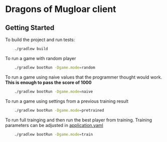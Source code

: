 # Dragons of Mugloar client

## Getting Started

To build the project and run tests:

```bash
    ./gradlew build 
```

To run a game with random player

```bash
    ./gradlew bootRun -Dgame.mode=random
```

To run a game using naive values that the programmer thought would work. **This is enough to pass the score of 1000**
```bash
    ./gradlew bootRun -Dgame.mode=naive
```

To run a game using settings from a previous training result
```bash
    ./gradlew bootRun -Dgame.mode=pretrained
```

To run full trainging and then run the best player from training. Training parameters can be adjusted in [application.yaml](src/main/resources/application.yaml)
```bash
    ./gradlew bootRun -Dgame.mode=train
```
